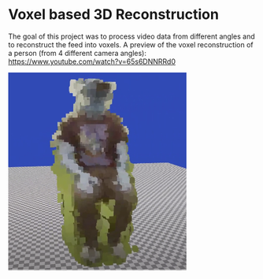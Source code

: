 # Voxel based 3D Reconstruction
The goal of this project was to process video data from different angles and to reconstruct the feed into voxels.
A preview of the voxel reconstruction of a person (from 4 different camera angles): https://www.youtube.com/watch?v=65s6DNNRRd0

![alt text](https://github.com/pdallas/Voxel-based_3D_reconstruction/blob/main/Capture111.PNG?raw=true)
